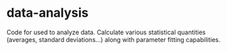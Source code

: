 # data-analysis
Code for used to analyze data.
Calculate various statistical quantities (averages, standard deviations...) along with parameter fitting capabilities.
